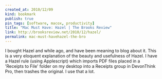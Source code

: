```yaml
---
created_at: 2010/12/09
kind: bookmark
publish: true
pin_tags: [software, macox, productivity]
title: "Mac Must Have: Hazel | The Brooks Review"
link: http://brooksreview.net/2010/12/hazel/
permalink: mac-must-havehazel-the-bro
---
```


I bought Hazel and while ago, and have been meaning to blog about it. This is a very eloquent explanation of the beauty and usefulness of Hazel. I have a Hazel rule (using Applescript) which imports PDF files placed in a 'Receipts to File' folder on my desktop into a Receipts group in DevonThink Pro, then trashes the original. I use that a lot.
